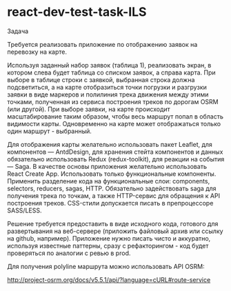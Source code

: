# react-dev-test-task-ILS

Задача 

Требуется реализовать приложение по отображению заявок на перевозку на карте.

Используя заданный набор заявок (таблица 1), реализовать экран, в котором слева будет таблица со списком заявок, а справа карта. При выборе в таблице строки с заявкой, выбранная строка должна подсветиться, а на карте отобразиться точки погрузки и разгрузки заявки в виде маркеров и полилиния трека движения между этими точками, полученная из сервиса построения треков по дорогам OSRM (или другой). При выборе заявки, на карте происходит масштабирование таким образом, чтобы весь маршрут попал в область видимости карты. Одновременно на карте может отображаться только один маршрут - выбранный.

Для отображения карты желательно использовать пакет Leaflet, для компонентов — AntdDesign, для хранения стейта компонентов и данных обязательно использовать Redux (redux-toolkit), для реакции на события — Saga. В качестве основы приложения желательно использовать React Create App. Использовать только функциональные компоненты. Применить разделение кода на функциональные слои: components, selectors, reducers, sagas, HTTP. Обязательно задействовать saga для получения трека по точкам, а также HTTP-сервис для обращения к API построения треков. CSS-стили допускается писать в  препроцессоре SASS/LESS.

Решение требуется предоставить в виде исходного кода, готового для развертывания на веб-сервере (приложить файловый архив или ссылку на github, например). Приложение нужно писать чисто и аккуратно, используя известные паттерны, сразу с рефакторингом - код будет проверяться по аналогии с ревью в prod.

Для получения polyline маршрута можно использовать API OSRM:

http://project-osrm.org/docs/v5.5.1/api/?language=cURL#route-service
